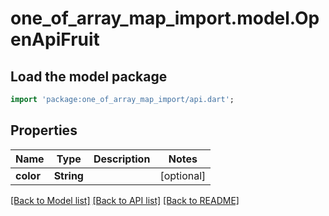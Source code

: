 # one_of_array_map_import.model.OpenApiFruit

## Load the model package
```dart
import 'package:one_of_array_map_import/api.dart';
```

## Properties
Name | Type | Description | Notes
------------ | ------------- | ------------- | -------------
**color** | **String** |  | [optional] 

[[Back to Model list]](../README.md#documentation-for-models) [[Back to API list]](../README.md#documentation-for-api-endpoints) [[Back to README]](../README.md)


